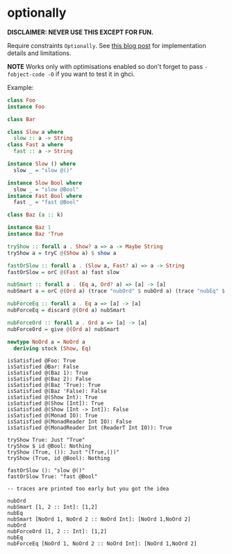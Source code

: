 # optionally

__DISCLAIMER: NEVER USE THIS EXCEPT FOR FUN.__

Require constraints `Optionally`. See [this blog
post](https://aadaa-fgtaa.github.io/blog/optionally/) for implementation details and limitations.

__NOTE__ Works only with optimisations enabled so don't forget to pass `-fobject-code -O` if you
want to test it in ghci.

Example:

```haskell
class Foo
instance Foo

class Bar

class Slow a where
  slow :: a -> String
class Fast a where
  fast :: a -> String

instance Slow () where
  slow _ = "slow @()"

instance Slow Bool where
  slow _ = "slow @Bool"
instance Fast Bool where
  fast _ = "fast @Bool"

class Baz (a :: k)

instance Baz 1
instance Baz 'True

tryShow :: forall a . Show? a => a -> Maybe String
tryShow a = tryC @(Show a) $ show a

fastOrSlow :: forall a . (Slow a, Fast? a) => a -> String
fastOrSlow = orC @(Fast a) fast slow

nubSmart :: forall a . (Eq a, Ord? a) => [a] -> [a]
nubSmart a = orC @(Ord a) (trace "nubOrd" $ nubOrd a) (trace "nubEq" $ nub a)

nubForceEq :: forall a . Eq a => [a] -> [a]
nubForceEq = discard @(Ord a) nubSmart

nubForceOrd :: forall a . Ord a => [a] -> [a]
nubForceOrd = give @(Ord a) nubSmart

newtype NoOrd a = NoOrd a
  deriving stock (Show, Eq)
```

```
isSatisfied @Foo: True
isSatisfied @Bar: False
isSatisfied @(Baz 1): True
isSatisfied @(Baz 2): False
isSatisfied @(Baz 'True): True
isSatisfied @(Baz 'False): False
isSatisfied @(Show Int): True
isSatisfied @(Show [Int]): True
isSatisfied @(Show [Int -> Int]): False
isSatisfied @(Monad IO): True
isSatisfied @(MonadReader Int IO): False
isSatisfied @(MonadReader Int (ReaderT Int IO)): True

tryShow True: Just "True"
tryShow $ id @Bool: Nothing
tryShow (True, ()): Just "(True,())"
tryShow (True, id @Bool): Nothing

fastOrSlow (): "slow @()"
fastOrSlow True: "fast @Bool"

-- traces are printed too early but you got the idea

nubOrd
nubSmart [1, 2 :: Int]: [1,2]
nubEq
nubSmart [NoOrd 1, NoOrd 2 :: NoOrd Int]: [NoOrd 1,NoOrd 2]
nubOrd
nubForceOrd [1, 2 :: Int]: [1,2]
nubEq
nubForceEq [NoOrd 1, NoOrd 2 :: NoOrd Int]: [NoOrd 1,NoOrd 2]
```
